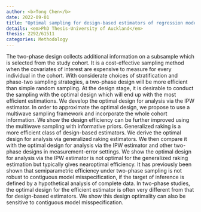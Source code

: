 ```yaml
---
author: <b>Tong Chen</b>
date: 2022-09-01
title: "Optimal sampling for design-based estimators of regression models in two-phase designs"
details: <em>PhD Thesis-University of Auckland</em>
thesis: 2292/61511
categories: Methodology
---
```


The two-phase design collects additional information on a subsample which is selected from the study cohort. It is a cost-effective sampling method when the covariates of interest are expensive to measure for every individual in the cohort. With considerate choices of stratification and phase-two sampling strategies, a two-phase design will be more efficient than simple random sampling. At the design stage, it is desirable to conduct the sampling with the optimal design which will end up with the most efficient estimations. We develop the optimal design for analysis via the IPW estimator. In order to approximate the optimal design, we propose to use a multiwave sampling framework and incorporate the whole cohort information. We show the design efficiency can be further improved using the multiwave sampling with informative priors. Generalized raking is a more efficient class of design-based estimators. We derive the optimal design for analysis via generalized raking estimators. We then compare it with the optimal design for analysis via the IPW estimator and other two-phase designs in measurement-error settings. We show the optimal design for analysis via the IPW estimator is not optimal for the generalized raking estimation but typically gives nearoptimal efficiency. It has previously been shown that semiparametric efficiency under two-phase sampling is not robust to contiguous model misspecification, if the target of inference is defined by a hypothetical analysis of complete data. In two-phase studies, the optimal design for the efficient estimator is often very different from that for design-based estimators. We show this design optimality can also be sensitive to contiguous model misspecification.
